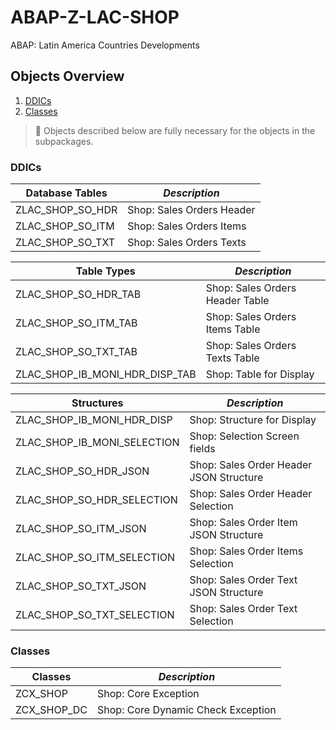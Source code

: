 # ABAP-Z-LAC-SHOP
ABAP: Latin America Countries Developments

## Objects Overview

1. [DDICs](#ddics)
2. [Classes](#classes)

>:memo: Objects described below are fully necessary for the objects in the subpackages.

### DDICs

|  Database Tables               |      _Description_                                                    |
| ------------------------------ |-----------------------------------------------------------------------| 
| ZLAC_SHOP_SO_HDR               | Shop: Sales Orders Header                                             |
| ZLAC_SHOP_SO_ITM               | Shop: Sales Orders Items                                              |
| ZLAC_SHOP_SO_TXT               | Shop: Sales Orders Texts                                              |

|  Table Types                   |      _Description_                                                    |
| ------------------------------ |-----------------------------------------------------------------------| 
| ZLAC_SHOP_SO_HDR_TAB           | Shop: Sales Orders Header Table                                       |
| ZLAC_SHOP_SO_ITM_TAB           | Shop: Sales Orders Items Table                                        |
| ZLAC_SHOP_SO_TXT_TAB           | Shop: Sales Orders Texts Table                                        |
| ZLAC_SHOP_IB_MONI_HDR_DISP_TAB | Shop: Table for Display                                               |

|  Structures                    |      _Description_                                                    |
| ------------------------------ |-----------------------------------------------------------------------| 
| ZLAC_SHOP_IB_MONI_HDR_DISP     | Shop: Structure for Display                                           |
| ZLAC_SHOP_IB_MONI_SELECTION    | Shop: Selection Screen fields                                         |
| ZLAC_SHOP_SO_HDR_JSON          | Shop: Sales Order Header JSON Structure                               |
| ZLAC_SHOP_SO_HDR_SELECTION     | Shop: Sales Order Header Selection                                    |
| ZLAC_SHOP_SO_ITM_JSON          | Shop: Sales Order Item JSON Structure                                 |
| ZLAC_SHOP_SO_ITM_SELECTION     | Shop: Sales Order Items Selection                                     |
| ZLAC_SHOP_SO_TXT_JSON          | Shop: Sales Order Text JSON Structure                                 |
| ZLAC_SHOP_SO_TXT_SELECTION     | Shop: Sales Order Text Selection                                      |

### Classes

|  Classes                       |      _Description_                                                    |
| ------------------------------ |-----------------------------------------------------------------------| 
| ZCX_SHOP                       | Shop: Core Exception                                                  |
| ZCX_SHOP_DC                    | Shop: Core Dynamic Check Exception                                    |
